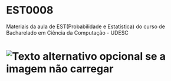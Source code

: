 # EST0008
Materiais da aula de EST(Probabilidade e Estatística) do curso de Bacharelado em Ciência da Computação - UDESC

# ![Texto alternativo opcional se a imagem não carregar](https://www.crumplab.com/statistics/gifs/normalMovingMean-1.gif)
